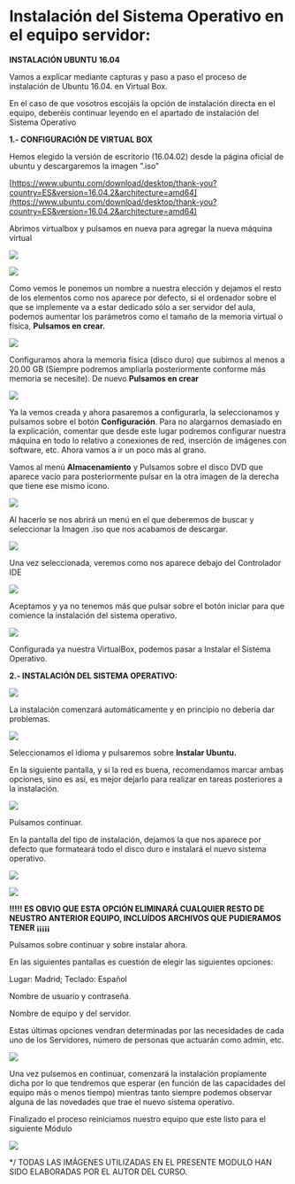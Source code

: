# Instalación del Sistema Operativo en el equipo servidor:

**INSTALACIÓN UBUNTU 16.04**

Vamos a explicar mediante capturas y paso a paso el proceso de instalación de Ubuntu 16.04. en Virtual Box.

En el caso de que vosotros escojáis la opción de instalación directa en el equipo, deberéis continuar leyendo en el apartado de instalación del Sistema Operativo

**1.- CONFIGURACIÓN DE VIRTUAL BOX**

Hemos elegido la versión de escritorio \(16.04.02\) desde la página oficial de ubuntu y descargaremos la imagen ".iso"

[https://www.ubuntu.com/download/desktop/thank-you?country=ES&version=16.04.2&architecture=amd64](https://www.ubuntu.com/download/desktop/thank-you?country=ES&version=16.04.2&architecture=amd64)

Abrimos virtualbox y pulsamos en nueva para agregar la nueva máquina virtual

![](/assetsa/import.png)

![](/assetsmenu1/import.png)

Como vemos le ponemos un nombre a nuestra elección y dejamos el resto de los elementos como nos aparece por defecto, si el ordenador sobre el que se implemente va a estar dedicado sólo a ser servidor del aula, podemos aumentar los parámetros como el tamaño de la memoria virtual o física, **Pulsamos en crear.**

![](/1/import.png)

Configuramos ahora la memoria física \(disco duro\) que subimos al menos a 20.00 GB \(Siempre podremos ampliarla posteriormente conforme más memoria se necesite\). De nuevo **Pulsamos en crear**

![](/2/import.png)

Ya la vemos creada y ahora pasaremos a configurarla, la seleccionamos y pulsamos sobre el botón **Configuración**. Para no alargarnos demasiado en la explicación, comentar que desde este lugar podremos configurar nuestra máquina en todo lo relativo a conexiones de red, inserción de imágenes con software, etc. Ahora vamos a ir un poco más al grano.

Vamos al menú **Almacenamiento** y Pulsamos sobre el disco DVD que aparece vacío para posteriormente pulsar en la otra imagen de la derecha que tiene ese mismo icono.

![](/3/import.png)

Al hacerlo se nos abrirá un menú en el que deberemos de buscar y seleccionar la Imagen .iso que nos acabamos de descargar.

![](/4/import.png)

Una vez seleccionada, veremos como nos aparece debajo del Controlador IDE

![](/assets/5)

Aceptamos y ya no tenemos más que pulsar sobre el botón iniciar para que comience la instalación del sistema operativo.

![](/assets/2)

Configurada ya nuestra VirtualBox, podemos pasar a Instalar el Sistema Operativo.

**2.- INSTALACIÓN DEL SISTEMA OPERATIVO:**

![](/assets/ubupral)

La instalación comenzará automáticamente y en principio no debería dar problemas.

![](/assets/111)

Seleccionamos el idioma y pulsaremos sobre **Instalar Ubuntu.**

En la siguiente pantalla, y si la red es buena, recomendamos marcar ambas opciones, sino es así, es mejor dejarlo para realizar en tareas posteriores a la instalación.

![](/assets/1111)

Pulsamos continuar.

En la pantalla del tipo de instalación, dejamos la que nos aparece por defecto que formateará todo el disco duro e instalará el nuevo sistema operativo.

![](/assets/123)

![](/assets/12345)

**!!!!! ES OBVIO QUE ESTA OPCIÓN ELIMINARÁ CUALQUIER RESTO DE NEUSTRO ANTERIOR EQUIPO, INCLUÍDOS ARCHIVOS QUE PUDIERAMOS TENER ¡¡¡¡¡**

Pulsamos sobre continuar y sobre instalar ahora.

En las siguientes pantallas es cuestión de elegir las siguientes opciones:

Lugar: Madrid; Teclado: Español

Nombre de usuario y contraseña.

Nombre de equipo y del servidor.

Estas últimas opciones vendran determinadas por las necesidades de cada uno de los Servidores, número de personas que actuarán como admin, etc.

![](/assets/21)

Una vez pulsemos en continuar, comenzará la instalación propiamente dicha por lo que tendremos que esperar \(en función de las capacidades del equipo más o menos tiempo\) mientras tanto siempre podemos observar alguna de las novedades que trae el nuevo sistema operativo.

Finalizado el proceso reiniciamos nuestro equipo que este listo para el siguiente Módulo

![](/assets/4123)

\*/ TODAS LAS IMÁGENES UTILIZADAS EN EL PRESENTE MODULO HAN SIDO ELABORADAS POR EL AUTOR DEL CURSO.

